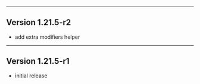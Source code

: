 ------------------------------------------------------
Version 1.21.5-r2
------------------------------------------------------
- add extra modifiers helper

------------------------------------------------------
Version 1.21.5-r1
------------------------------------------------------
- initial release